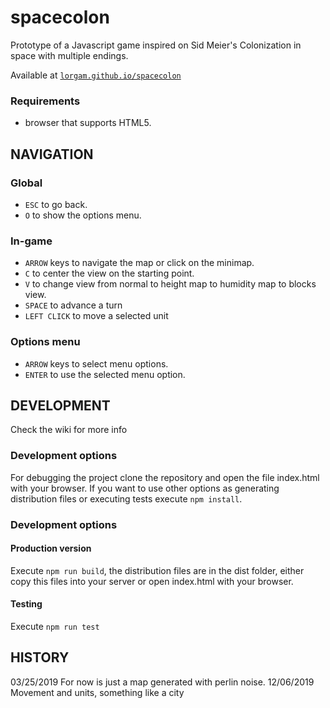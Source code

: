 # spacecolon
Prototype of a Javascript game inspired on Sid Meier's Colonization in space with multiple endings.

Available at [`lorgam.github.io/spacecolon`](https://lorgam.github.io/spacecolon/)

### Requirements
* browser that supports HTML5.

## NAVIGATION

### Global

* `ESC` to go back.
* `O` to show the options menu.

### In-game

* `ARROW` keys to navigate the map or click on the minimap.
* `C` to center the view on the starting point.
* `V` to change view from normal to height map to humidity map to blocks view.
* `SPACE` to advance a turn
* `LEFT CLICK` to move a selected unit

### Options menu

* `ARROW` keys to select menu options.
* `ENTER` to use the selected menu option.

## DEVELOPMENT
Check the wiki for more info 

### Development options
For debugging the project clone the repository and open the file index.html with your browser.
If you want to use other options as generating distribution files or executing tests execute `npm install`.

### Development options

#### Production version
Execute `npm run build`, the distribution files are in the dist folder, either copy this files into your server or open index.html with your browser.
#### Testing
Execute `npm run test`

## HISTORY
03/25/2019 For now is just a map generated with perlin noise.
12/06/2019 Movement and units, something like a city

